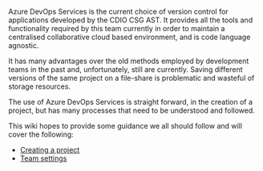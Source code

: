 Azure DevOps Services is the current choice of version control for applications developed by the CDIO CSG AST. It provides all the tools and functionality required by this team currently in order to maintain a centralised collaborative cloud based environment, and is code language agnostic.

It has many advantages over the old methods employed by development teams in the past and, unfortunately, still are currently. Saving different versions of the same project on a file-share is problematic and wasteful of storage resources.

The use of Azure DevOps Services is straight forward, in the creation of a project, but has many processes that need to be understood and followed.

This wiki hopes to provide some guidance we all should follow and will cover the following:

- [Creating a project](/CreateProject.md)
- [Team settings](/DevDDA-Azure-DevOps/Team-Settings)
